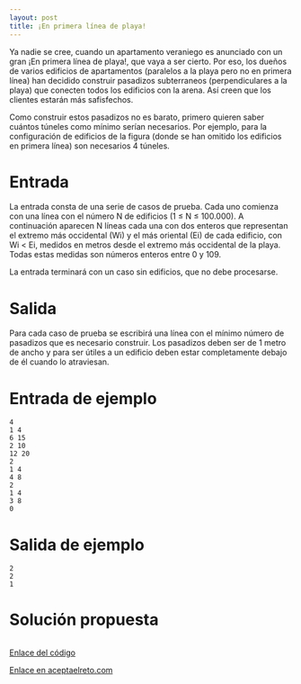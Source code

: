 ```yaml
---
layout: post
title: ¡En primera línea de playa!
---
```


Ya nadie se cree, cuando un apartamento veraniego es anunciado con un gran ¡En primera línea de playa!, que vaya a ser cierto. Por eso, los dueños de varios edificios de apartamentos (paralelos a la playa pero no en primera línea) han decidido construir pasadizos subterraneos (perpendiculares a la playa) que conecten todos los edificios con la arena. Así creen que los clientes estarán más safisfechos.

Como construir estos pasadizos no es barato, primero quieren saber cuántos túneles como mínimo serían necesarios. Por ejemplo, para la configuración de edificios de la figura (donde se han omitido los edificios en primera línea) son necesarios 4 túneles.

# Entrada

La entrada consta de una serie de casos de prueba. Cada uno comienza con una línea con el número N de edificios (1 ≤ N ≤ 100.000). A continuación aparecen N líneas cada una con dos enteros que representan el extremo más occidental (Wi) y el más oriental (Ei) de cada edificio, con Wi < Ei, medidos en metros desde el extremo más occidental de la playa. Todas estas medidas son números enteros entre 0 y 109.

La entrada terminará con un caso sin edificios, que no debe procesarse.

# Salida

Para cada caso de prueba se escribirá una línea con el mínimo número de pasadizos que es necesario construir. Los pasadizos deben ser de 1 metro de ancho y para ser útiles a un edificio deben estar completamente debajo de él cuando lo atraviesan.

# Entrada de ejemplo

```
4
1 4
6 15
2 10
12 20
2
1 4
4 8
2
1 4
3 8
0
```

# Salida de ejemplo

```
2
2
1
```
# Solución propuesta

``` python


```

[Enlace del código](https://github.com/israelem/aceptaelreto/blob/master/codes/2017-11-27-playa.py)

[Enlace en aceptaelreto.com](https://www.aceptaelreto.com/problem/statement.php?id=329)
